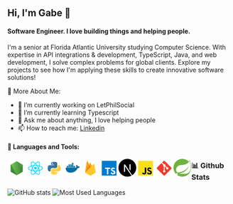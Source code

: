 ## Hi, I'm Gabe 👋

#### Software Engineer. I love building things and helping people.

<!--
**Gabriel-Giani/Gabriel-Giani** is a ✨ _special_ ✨ repository because its `README.md` (this file) appears on your GitHub profile.
-->

I'm a senior at Florida Atlantic University studying Computer Science. With expertise in API integrations & development, TypeScript, Java, and web development, I solve complex problems for global clients. Explore my projects to see how I'm applying these skills to create innovative software solutions!

🔎 More About Me:

- 🧊 I’m currently working on LetPhilSocial
- 🌱 I’m currently learning Typescript
- 💬 Ask me about anything, I love helping people
- 📫 How to reach me: [Linkedin](<[Link](https://www.linkedin.com/in/gabriel-giani-971b43163/)>)

#### 🔨 Languages and Tools:

<a href="https://nodejs.org/" target="_blank"> <img align="left" src="assets/node.svg" alt="Node" height="42px"/> </a>
<a href="https://react.dev/" target="_blank"> <img align="left" src="assets/react.svg" alt="React" height="42px"/> </a>
<a href="https://www.python.org/" target="_blank"> <img align="left" src="assets/python.svg" alt="Python" height="42px"/> </a>
<a href="https://www.docker.com/" target="_blank"> <img align="left" src="assets/docker-svgrepo-com.svg" alt="Ducker" height="40px"/> </a>
<a href="https://firebase.google.com/" target="_blank"> <img align="left" src="assets/firebase.svg" alt="Firebase" height="42px"/> </a>
<a href="https://www.typescriptlang.org/" target="_blank"> <img align="left" src="assets/typescript.svg" alt="TypeScript" height="42px"/> </a>
<a href="https://nextjs.org/" target="_blank"> <img align="left" src="assets/nextjs-icon-svgrepo-com.svg" alt="Next JS" height="40px"/> </a>
<a href="https://developer.mozilla.org/en-US/docs/Web/JavaScript" target="_blank"> <img align="left" src="assets/javascript.svg" alt="JavaScript" height="42px"/> </a>
<a href="https://git-scm.com/" target="_blank"> <img align="left" src="assets/git-scm.svg" alt="Git" height="42px"/> </a>
<a href="https://spring.io/" target="_blank"> <img align="left" src="assets/Spring_Boot.svg" alt="Spring Boot" height="40px"/> </a>

### 📊 Github Stats

![GitHub stats](https://github-readme-stats.vercel.app/api?username=gabriel-giani&show_icons=true&theme=radical)
![Most Used Languages](https://raw.githubusercontent.com/gabriel-giani/github-stats-transparent/output/generated/languages.svg)

